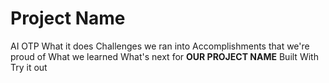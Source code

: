 # Project Name

AI OTP
What it does
Challenges we ran into
Accomplishments that we're proud of
What we learned
What's next for **OUR PROJECT NAME**
Built With
Try it out
